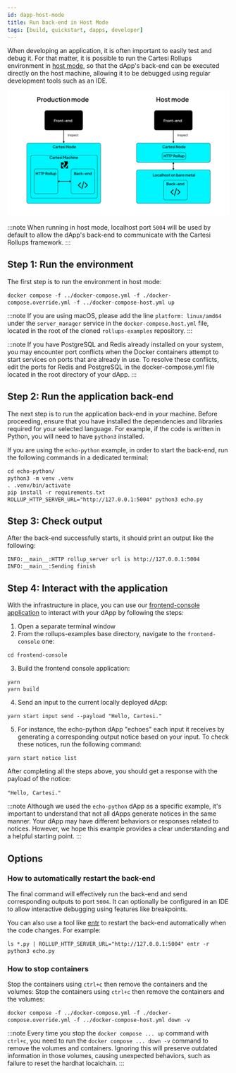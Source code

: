 ```yaml
---
id: dapp-host-mode
title: Run back-end in Host Mode
tags: [build, quickstart, dapps, developer]
---
```


When developing an application, it is often important to easily test and debug it. For that matter, it is possible to run the Cartesi Rollups environment in [host mode](./overview.md#host-mode), so that the dApp's back-end can be executed directly on the host machine, allowing it to be debugged using regular development tools such as an IDE.

![img](../../../static/img/prodvshost.png)

:::note
When running in host mode, localhost port `5004` will be used by default to allow the dApp's back-end to communicate with the Cartesi Rollups framework.
:::

## Step 1: Run the environment

The first step is to run the environment in host mode:

```shell
docker compose -f ../docker-compose.yml -f ./docker-compose.override.yml -f ../docker-compose-host.yml up
```

:::note
If you are using macOS, please add the line `platform: linux/amd64` under the `server_manager` service in the `docker-compose.host.yml` file, located in the root of the cloned `rollups-examples` repository.
:::

:::note
If you have PostgreSQL and Redis already installed on your system, you may encounter port conflicts when the Docker containers attempt to start services on ports that are already in use. To resolve these conflicts, edit the ports for Redis and PostgreSQL in the docker-compose.yml file located in the root directory of your dApp.
:::

## Step 2: Run the application back-end

The next step is to run the application back-end in your machine. Before proceeding, ensure that you have installed the dependencies and libraries required for your selected language. For example, if the code is written in Python, you will need to have `python3` installed.

If you are using the `echo-python` example, in order to start the back-end, run the following commands in a dedicated terminal:

```shell
cd echo-python/
python3 -m venv .venv
. .venv/bin/activate
pip install -r requirements.txt
ROLLUP_HTTP_SERVER_URL="http://127.0.0.1:5004" python3 echo.py
```

## Step 3: Check output

After the back-end successfully starts, it should print an output like the following:

```log
INFO:__main__:HTTP rollup_server url is http://127.0.0.1:5004
INFO:__main__:Sending finish
```

## Step 4: Interact with the application

With the infrastructure in place, you can use our [frontend-console application](https://github.com/cartesi/rollups-examples/tree/main/frontend-console) to interact with your dApp by following the steps:

1. Open a separate terminal window
2. From the rollups-examples base directory, navigate to the `frontend-console` one:

```shell
cd frontend-console
```

3. Build the frontend console application:

```shell
yarn
yarn build
```

4. Send an input to the current locally deployed dApp:

```shell
yarn start input send --payload "Hello, Cartesi."
```

5. For instance, the echo-python dApp "echoes" each input it receives by generating a corresponding output notice based on your input. To check these notices, run the following command:

```shell
yarn start notice list
```

After completing all the steps above, you should get a response with the payload of the notice:

`"Hello, Cartesi."`

:::note
Although we used the `echo-python` dApp as a specific example, it's important to understand that not all dApps generate notices in the same manner. Your dApp may have different behaviors or responses related to notices. However, we hope this example provides a clear understanding and a helpful starting point.
:::

## Options

### How to automatically restart the back-end

The final command will effectively run the back-end and send corresponding outputs to port `5004`.
It can optionally be configured in an IDE to allow interactive debugging using features like breakpoints.

You can also use a tool like [entr](https://eradman.com/entrproject/) to restart the back-end automatically when the code changes. For example:

```shell
ls *.py | ROLLUP_HTTP_SERVER_URL="http://127.0.0.1:5004" entr -r python3 echo.py
```

### How to stop containers

Stop the containers using `ctrl+c` then remove the containers and the volumes:
Stop the containers using `ctrl+c` then remove the containers and the volumes:

```shell
docker compose -f ../docker-compose.yml -f ./docker-compose.override.yml -f ../docker-compose-host.yml down -v
```

:::note
Every time you stop the `docker compose ... up` command with `ctrl+c`, you need to run the `docker compose ... down -v` command to remove the volumes and containers. Ignoring this will preserve outdated information in those volumes, causing unexpected behaviors, such as failure to reset the hardhat localchain.
:::

